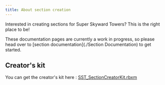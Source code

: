 ```yaml
---
title: About section creation
---
```


Interested in creating sections for Super Skyward Towers? This is the right place to be!

These documentation pages are currently a work in progress, so please head over to [section documentation](./Section Documentation) to get started.

## Creator's kit

You can get the creator's kit here : [SST_SectionCreatorKit.rbxm](./Assets/SST_SectionCreatorKit.rbxm)